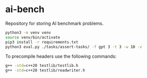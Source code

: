 # ai-bench

Repository for storing AI benchmark problems.

```bash
python3 -m venv venv
source venv/bin/activate
pip3 install -r requirements.txt
python3 eval.py ./tasks/assert-tasks/ -f gpt 3 -t 3 -w 10 -v
```

To precompile headers use the following commands:

```bash
g++ -std=c++20 testlib/testlib.h
g++ -std=c++20 testlib/readwriter.h
```
